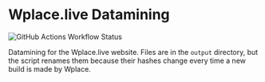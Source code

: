 # Wplace.live Datamining

![GitHub Actions Workflow Status](https://img.shields.io/github/actions/workflow/status/CuteTenshii/wplace-datamining/.github%2Fworkflows%2Flatest.yml)

Datamining for the Wplace.live website. Files are in the `output` directory, but the script renames them because their hashes change every time a new build is made by Wplace.